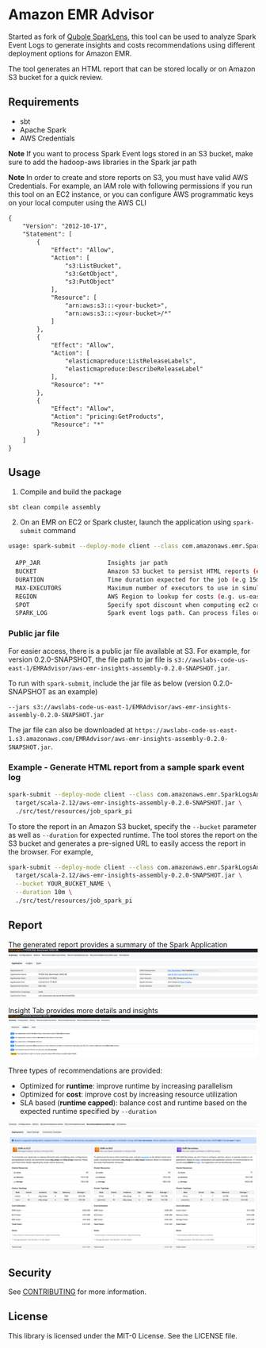 # Amazon EMR Advisor
Started as fork of [Qubole SparkLens](https://github.com/qubole/sparklens), this tool can be used to analyze Spark 
Event Logs to generate insights and costs recommendations using different deployment options for Amazon EMR.

The tool generates an HTML report that can be stored locally or on Amazon S3 bucket for a quick review.

## Requirements
- sbt
- Apache Spark
- AWS Credentials

**Note** If you want to process Spark Event logs stored in an S3 bucket, make sure to add the hadoop-aws libraries in 
the Spark jar path

**Note** In order to create and store reports on S3, you must have valid AWS Credentials. For example, an IAM role
with following permissions if you run this tool on an EC2 instance, or you can configure AWS programmatic keys on your local 
computer using the AWS CLI

```
{
    "Version": "2012-10-17",
    "Statement": [
        {
            "Effect": "Allow",
            "Action": [
                "s3:ListBucket",
                "s3:GetObject",
                "s3:PutObject"
            ],
            "Resource": [
                "arn:aws:s3:::<your-bucket>",
                "arn:aws:s3:::<your-bucket>/*"
            ]
        },
        {
            "Effect": "Allow",
            "Action": [
                "elasticmapreduce:ListReleaseLabels",
                "elasticmapreduce:DescribeReleaseLabel"
            ],
            "Resource": "*"
        },
        {
            "Effect": "Allow",
            "Action": "pricing:GetProducts",
            "Resource": "*"
        }
    ]
}
```

## Usage

1. Compile and build the package

```bash
sbt clean compile assembly
```

2. On an EMR on EC2 or Spark cluster, launch the application using `spark-submit` command

```bash
usage: spark-submit --deploy-mode client --class com.amazonaws.emr.SparkLogsAnalyzer <APP_JAR> [--bucket BUCKET] [--duration DURATION] [--max-executors MAX-EXECUTORS] [--region REGION] [--spot SPOT] <SPARK_LOG>

  APP_JAR                   Insights jar path
  BUCKET                    Amazon S3 bucket to persist HTML reports (e.g my.bucket.name)
  DURATION                  Time duration expected for the job (e.g 15m)
  MAX-EXECUTORS             Maximum number of executors to use in simulations
  REGION                    AWS Region to lookup for costs (e.g. us-east-1)
  SPOT                      Specify spot discount when computing ec2 costs (e.g. 0.7)
  SPARK_LOG                 Spark event logs path. Can process files or directories stored in S3 (s3://), HDFS (hdfs://), or local fs
```

### Public jar file

For easier access, there is a public jar file available at S3.  For example, for version 0.2.0-SNAPSHOT, the file path to jar file is `s3://awslabs-code-us-east-1/EMRAdvisor/aws-emr-insights-assembly-0.2.0-SNAPSHOT.jar`.

To run with `spark-submit`,  include the jar file as below (version 0.2.0-SNAPSHOT as an example)
```
--jars s3://awslabs-code-us-east-1/EMRAdvisor/aws-emr-insights-assembly-0.2.0-SNAPSHOT.jar
```
The jar file can also be downloaded at `https://awslabs-code-us-east-1.s3.amazonaws.com/EMRAdvisor/aws-emr-insights-assembly-0.2.0-SNAPSHOT.jar`.

### Example - Generate HTML report from a sample spark event log

```bash
spark-submit --deploy-mode client --class com.amazonaws.emr.SparkLogsAnalyzer \
  target/scala-2.12/aws-emr-insights-assembly-0.2.0-SNAPSHOT.jar \
  ./src/test/resources/job_spark_pi
```

To store the report in an Amazon S3 bucket, specify the `--bucket` parameter as well as `--duration` for expected runtime. The tool stores the report on the S3 bucket and generates a pre-signed URL to easily access the report in the browser. For example,

```bash
spark-submit --deploy-mode client --class com.amazonaws.emr.SparkLogsAnalyzer \
  target/scala-2.12/aws-emr-insights-assembly-0.2.0-SNAPSHOT.jar \
  --bucket YOUR_BUCKET_NAME \
  --duration 10m \
  ./src/test/resources/job_spark_pi
```

## Report
The generated report provides a summary of the Spark Application
![image info](docs/images/SummaryApplicaitonPage.png)

Insight Tab provides more details and insights 
![image info](docs/images/SummaryInsightsPage.png)

Three types of recommendations are provided:
* Optimized for **runtime**: improve runtime by increasing parallelism
* Optimized for **cost**: improve cost by increasing resource utilization
* SLA based (**runtime capped**): balance cost and runtime based on the expected runtime specified by `--duration`  


![image info](docs/images/RecRuntimeCapDepolyments.png)

## Security

See [CONTRIBUTING](CONTRIBUTING.md#security-issue-notifications) for more information.

## License

This library is licensed under the MIT-0 License. See the LICENSE file.


